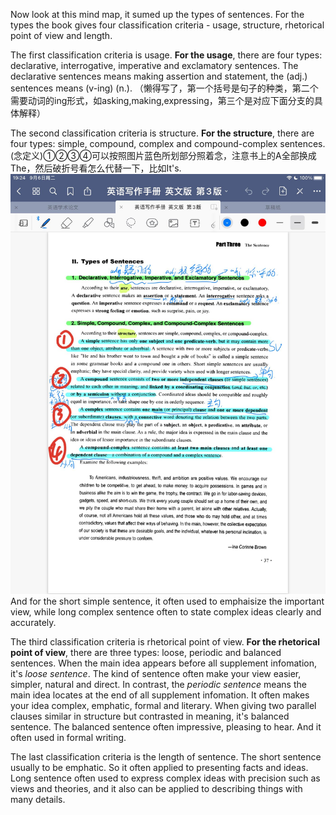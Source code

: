 Now look at this mind map, it sumed up the types of sentences. For the types the book gives four classification criteria - usage, structure, rhetorical point of view and length.

The first classification criteria is usage. **For the usage**, there are four types: declarative, interrogative, imperative and exclamatory sentences. The declarative sentences means making assertion and statement, the (adj.) sentences means (v-ing) (n.).   （懒得写了，第一个括号是句子的种类，第二个需要动词的ing形式，如asking,making,expressing，第三个是对应下面分支的具体解释） 


The second classification criteria is structure. **For the structure**, there are four types: simple, compound, complex and compound-complex sentences. (念定义)①②③④可以按照图片蓝色所划部分照着念，注意书上的A全部换成The，然后破折号看怎么代替一下，比如It's.
![](./1.png)And for the short simple sentence, it often used to emphaisize the important view, while long complex sentence often to state complex ideas clearly and accurately.

The third classification criteria is rhetorical point of view. **For the rhetorical point of view**, there are three types: loose, periodic and balanced sentences. When the main idea appears before all supplement infomation, it's *loose sentence*. The kind of sentence often make your view easier, simpler, natural and direct. In contrast, the *periodic sentence* means the main idea locates at the end of all supplement infomation. 
It often makes your idea complex, emphatic, formal and literary. When giving two parallel clauses similar in structure but contrasted in meaning, it's balanced sentence. The balanced sentence often impressive, pleasing to hear. And it often used in formal writing.

The last classification criteria is the length of sentence. The short sentence usually to be emphatic. So it often applied to presenting facts and ideas. Long sentence often used to express complex ideas with precision such as views and theories, and it also can be applied to describing things with many details.